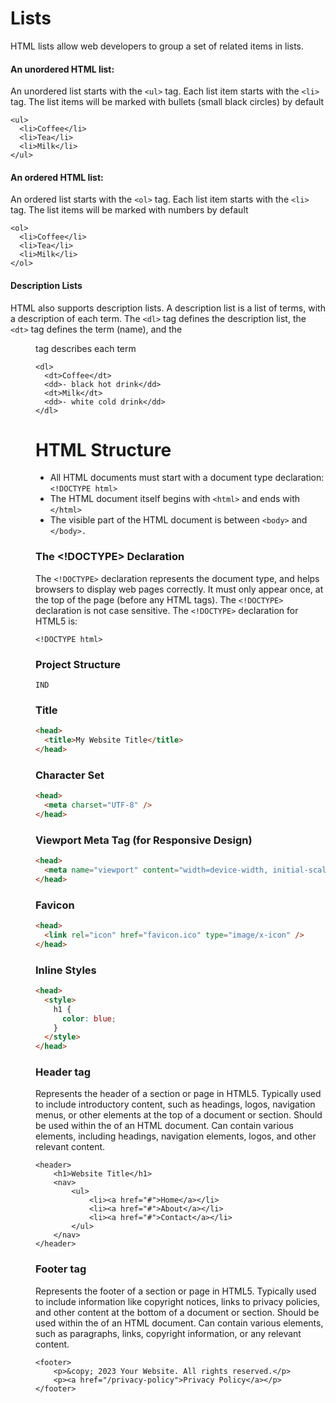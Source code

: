 # Lists

HTML lists allow web developers to group a set of related items in lists.

#### An unordered HTML list:

An unordered list starts with the `<ul>` tag. Each list item starts with the `<li>` tag.
The list items will be marked with bullets (small black circles) by default

```
<ul>
  <li>Coffee</li>
  <li>Tea</li>
  <li>Milk</li>
</ul>
```

#### An ordered HTML list:

An ordered list starts with the `<ol>` tag. Each list item starts with the `<li>` tag.
The list items will be marked with numbers by default

```
<ol>
  <li>Coffee</li>
  <li>Tea</li>
  <li>Milk</li>
</ol>
```

#### Description Lists

HTML also supports description lists.
A description list is a list of terms, with a description of each term.
The `<dl>` tag defines the description list, the `<dt>` tag defines the term (name), and the <dd> tag describes each term

```
<dl>
  <dt>Coffee</dt>
  <dd>- black hot drink</dd>
  <dt>Milk</dt>
  <dd>- white cold drink</dd>
</dl>
```

# HTML Structure

- All HTML documents must start with a document type declaration: `<!DOCTYPE html>`
- The HTML document itself begins with `<html>` and ends with `</html>`
- The visible part of the HTML document is between `<body>` and `</body>.`

### The <!DOCTYPE> Declaration

The `<!DOCTYPE>` declaration represents the document type, and helps browsers to display web pages correctly.
It must only appear once, at the top of the page (before any HTML tags).
The `<!DOCTYPE>` declaration is not case sensitive.
The `<!DOCTYPE>` declaration for HTML5 is:

```
<!DOCTYPE html>
```

### Project Structure

```
IND
```

### Title

```html
<head>
  <title>My Website Title</title>
</head>
```

### Character Set

```html
<head>
  <meta charset="UTF-8" />
</head>
```

### Viewport Meta Tag (for Responsive Design)

```html
<head>
  <meta name="viewport" content="width=device-width, initial-scale=1.0" />
</head>
```

### Favicon

```html
<head>
  <link rel="icon" href="favicon.ico" type="image/x-icon" />
</head>
```

### Inline Styles

```html
<head>
  <style>
    h1 {
      color: blue;
    }
  </style>
</head>
```

### Header tag

Represents the header of a section or page in HTML5.
Typically used to include introductory content, such as headings, logos, navigation menus, or other elements at the top of a document or section.
Should be used within the <body> of an HTML document.
Can contain various elements, including headings, navigation elements, logos, and other relevant content.

```
<header>
    <h1>Website Title</h1>
    <nav>
        <ul>
            <li><a href="#">Home</a></li>
            <li><a href="#">About</a></li>
            <li><a href="#">Contact</a></li>
        </ul>
    </nav>
</header>
```

### Footer tag

Represents the footer of a section or page in HTML5.
Typically used to include information like copyright notices, links to privacy policies, and other content at the bottom of a document or section.
Should be used within the <body> of an HTML document.
Can contain various elements, such as paragraphs, links, copyright information, or any relevant content.

```
<footer>
    <p>&copy; 2023 Your Website. All rights reserved.</p>
    <p><a href="/privacy-policy">Privacy Policy</a></p>
</footer>
```
